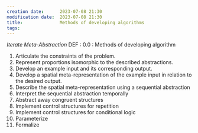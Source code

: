 ```yaml
---
creation date:		2023-07-08 21:30
modification date:	2023-07-08 21:30
title: 				Methods of developing algorithms
tags:
---
```

*Iterate Meta-Abstraction*
DEF : 0.0 : Methods of developing algorithm
1. Articulate the constraints of the problem.
2. Represent proportions isomorphic to the described abstractions.
3. Develop an example input and its corresponding output.
4. Develop a spatial meta-representation of the example input in relation to the desired output.
5. Describe the spatial meta-representation using a sequential abstraction
6. Interpret the sequential abstraction temporally
7. Abstract away congruent structures
8. Implement control structures for repetition 
9. Implement control structures for conditional logic
10. Parameterize 
11. Formalize
